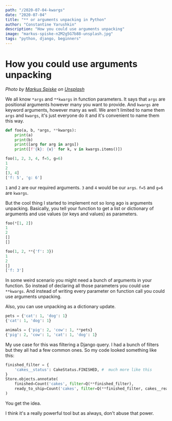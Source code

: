 ```yaml
---
path: "/2020-07-04-kwargs"
date: "2020-07-04"
title: "** or arguments unpacking in Python"
author: "Constantine Yarushkin"
description: "How you could use arguments unpacking"
image: "markus-spiske-n2M2g5G7b88-unsplash.jpg"
tags: "python, django, beginners"
---
```


# How you could use arguments unpacking

_Photo by_ [_Markus Spiske_](https://unsplash.com/@markusspiske?utm_source=unsplash&utm_medium=referral&utm_content=creditCopyText) _on_ [_Unsplash_](href="https://unsplash.com/s/photos/items?utm_source=unsplash&utm_medium=referral&utm_content=creditCopyText)

We all know `*args` and `**kwargs` in function parameters. It says that `args` are positional arguments however many you want to provide. And `kwargs` are keyword arguments, however many as well. We aren't limited to name them `args` and `kwargs`, it's just everyone do it and it's convenient to name them this way.

```python
def foo(a, b, *args, **kwargs):
    print(a)
    print(b)
    print([arg for arg in args])
    print([f'{k}: {v}' for k, v in kwargs.items()])

foo(1, 2, 3, 4, f=5, g=6)
1
2
[3, 4]
['f: 5', 'g: 6']
```

`1` and `2` are our required arguments. `3` and `4` would be our `args`. `f=5` and `g=6` are `kwargs`.

But the cool thing I started to implement not so long ago is arguments unpacking. Basically, you tell your function to get a list or dictionary of arguments and use values (or keys and values) as parameters.

```python
foo(*[1, 2])
1
2
[]
[]

foo(1, 2, **{'f': 3})
1
2
[]
['f: 3']
```

In some weird scenario you might need a bunch of arguments in your function. So instead of declaring all those parameters you could use `**kwargs`. And instead of writing every parameter on function call you could use arguments unpacking.

Also, you can use unpacking as a dictionary update.

```python
pets = {'cat': 1, 'dog': 1}
{'cat': 1, 'dog': 1}

animals = {'pig': 2, 'cow': 1, **pets}
{'pig': 2, 'cow': 1, 'cat': 1, 'dog': 1}
```

My use case for this was filtering a Django query. I had a bunch of filters but they all had a few common ones. So my code looked something like this:

```python
finished_filter = {
    'cakes__status': CakeStatus.FINISHED, #  much more like this
}
Store.objects.annotate(
    finished=Count('cakes', filter=Q(**finished_filter),
    ready_to_ship=Count('cakes', filter=Q(**finished_filter, cakes__ready_to_ship=True)
)
```

You get the idea.

I think it's a really powerful tool but as always, don't abuse that power.
